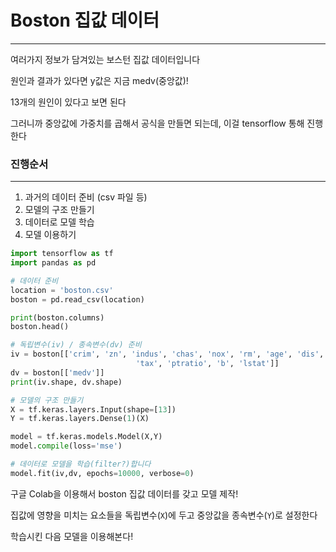 # Boston 집값 데이터

---

여러가지 정보가 담겨있는 보스턴 집값 데이터입니다

원인과 결과가 있다면 y값은 지금 medv(중앙값)!

13개의 원인이 있다고 보면 된다

그러니까 중앙값에 가중치를 곱해서 공식을 만들면 되는데, 이걸 tensorflow 통해 진행한다

### 진행순서

---

1. 과거의 데이터 준비 (csv 파일 등)
2. 모델의 구조 만들기
3. 데이터로 모델 학습
4. 모델 이용하기

```python
import tensorflow as tf
import pandas as pd

# 데이터 준비
location = 'boston.csv'
boston = pd.read_csv(location)

print(boston.columns)
boston.head()

# 독립변수(iv) / 종속변수(dv) 준비
iv = boston[['crim', 'zn', 'indus', 'chas', 'nox', 'rm', 'age', 'dis', 'rad', 
							'tax', 'ptratio', 'b', 'lstat']]
dv = boston[['medv']]
print(iv.shape, dv.shape)

# 모델의 구조 만들기
X = tf.keras.layers.Input(shape=[13])
Y = tf.keras.layers.Dense(1)(X)

model = tf.keras.models.Model(X,Y)
model.compile(loss='mse')

# 데이터로 모델을 학습(filter?)합니다
model.fit(iv,dv, epochs=10000, verbose=0)
```

구글  Colab을 이용해서 boston 집값 데이터를 갖고 모델 제작!

집값에 영향을 미치는 요소들을 독립변수(`X`)에 두고 중앙값을 종속변수(`Y`)로 설정한다


학습시킨 다음 모델을 이용해본다!
